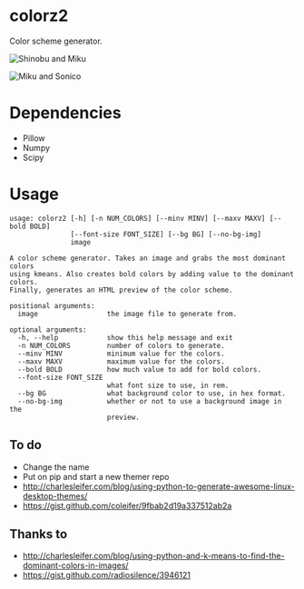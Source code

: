 # colorz2
Color scheme generator.

![Shinobu and Miku](https://u.teknik.io/SkxEfz.png)

![Miku and Sonico](https://u.teknik.io/OICaW1.png)

# Dependencies
- Pillow
- Numpy
- Scipy

# Usage
```
usage: colorz2 [-h] [-n NUM_COLORS] [--minv MINV] [--maxv MAXV] [--bold BOLD]
               [--font-size FONT_SIZE] [--bg BG] [--no-bg-img]
               image

A color scheme generator. Takes an image and grabs the most dominant colors
using kmeans. Also creates bold colors by adding value to the dominant colors.
Finally, generates an HTML preview of the color scheme.

positional arguments:
  image                 the image file to generate from.

optional arguments:
  -h, --help            show this help message and exit
  -n NUM_COLORS         number of colors to generate.
  --minv MINV           minimum value for the colors.
  --maxv MAXV           maximum value for the colors.
  --bold BOLD           how much value to add for bold colors.
  --font-size FONT_SIZE
                        what font size to use, in rem.
  --bg BG               what background color to use, in hex format.
  --no-bg-img           whether or not to use a background image in the
                        preview.
```

## To do
- Change the name
- Put on pip and start a new themer repo
- http://charlesleifer.com/blog/using-python-to-generate-awesome-linux-desktop-themes/
- https://gist.github.com/coleifer/9fbab2d19a337512ab2a

## Thanks to
- http://charlesleifer.com/blog/using-python-and-k-means-to-find-the-dominant-colors-in-images/
- https://gist.github.com/radiosilence/3946121
